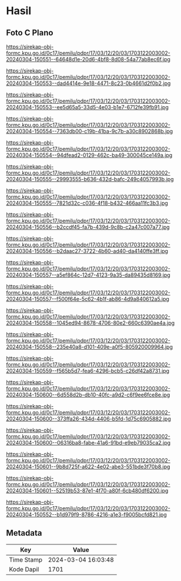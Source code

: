 # Hasil

## Foto C Plano

https://sirekap-obj-formc.kpu.go.id/0c17/pemilu/pdpr/17/03/12/20/03/1703122003002-20240304-150551--64648d1e-20d6-4bf8-8d08-54a77ab8ec6f.jpg

https://sirekap-obj-formc.kpu.go.id/0c17/pemilu/pdpr/17/03/12/20/03/1703122003002-20240304-150553--dad4414e-9e18-4471-8c23-0b4661d2f0b2.jpg

https://sirekap-obj-formc.kpu.go.id/0c17/pemilu/pdpr/17/03/12/20/03/1703122003002-20240304-150553--ee5d65a5-33d5-4e03-b1e7-6712fe39fb91.jpg

https://sirekap-obj-formc.kpu.go.id/0c17/pemilu/pdpr/17/03/12/20/03/1703122003002-20240304-150554--7363db00-c19b-41ba-9c7b-a30c8902868b.jpg

https://sirekap-obj-formc.kpu.go.id/0c17/pemilu/pdpr/17/03/12/20/03/1703122003002-20240304-150554--94dfead2-0129-462c-ba49-300045ce149a.jpg

https://sirekap-obj-formc.kpu.go.id/0c17/pemilu/pdpr/17/03/12/20/03/1703122003002-20240304-150555--29993555-b636-432d-bafc-249c4057993b.jpg

https://sirekap-obj-formc.kpu.go.id/0c17/pemilu/pdpr/17/03/12/20/03/1703122003002-20240304-150555--7821d32c-c036-4f18-b432-466aa11fc3b3.jpg

https://sirekap-obj-formc.kpu.go.id/0c17/pemilu/pdpr/17/03/12/20/03/1703122003002-20240304-150556--b2ccdf45-fa7b-439d-9c8b-c2a47c007a77.jpg

https://sirekap-obj-formc.kpu.go.id/0c17/pemilu/pdpr/17/03/12/20/03/1703122003002-20240304-150556--b2daac27-3722-4b60-ad40-da4140ffe3ff.jpg

https://sirekap-obj-formc.kpu.go.id/0c17/pemilu/pdpr/17/03/12/20/03/1703122003002-20240304-150557--a5ef864c-12d7-4123-9a35-da89435d8169.jpg

https://sirekap-obj-formc.kpu.go.id/0c17/pemilu/pdpr/17/03/12/20/03/1703122003002-20240304-150557--f500f64e-5c62-4b1f-ab86-4d9a840612a5.jpg

https://sirekap-obj-formc.kpu.go.id/0c17/pemilu/pdpr/17/03/12/20/03/1703122003002-20240304-150558--1045ed94-8678-4706-80e2-660c6390ae4a.jpg

https://sirekap-obj-formc.kpu.go.id/0c17/pemilu/pdpr/17/03/12/20/03/1703122003002-20240304-150558--235e40a8-d101-409e-a0f5-805920009964.jpg

https://sirekap-obj-formc.kpu.go.id/0c17/pemilu/pdpr/17/03/12/20/03/1703122003002-20240304-150559--f565b5d7-fea6-4296-bcb5-c26df42a8731.jpg

https://sirekap-obj-formc.kpu.go.id/0c17/pemilu/pdpr/17/03/12/20/03/1703122003002-20240304-150600--6d558d2b-db10-40fc-a9d2-c6f9ee6fce8e.jpg

https://sirekap-obj-formc.kpu.go.id/0c17/pemilu/pdpr/17/03/12/20/03/1703122003002-20240304-150600--373ffa26-434d-4406-b5fd-1d75c6905882.jpg

https://sirekap-obj-formc.kpu.go.id/0c17/pemilu/pdpr/17/03/12/20/03/1703122003002-20240304-150600--06316ba8-fabe-41a6-91bd-e9eb79035ca2.jpg

https://sirekap-obj-formc.kpu.go.id/0c17/pemilu/pdpr/17/03/12/20/03/1703122003002-20240304-150601--9b8d725f-a622-4e02-abe3-551bde3f70b8.jpg

https://sirekap-obj-formc.kpu.go.id/0c17/pemilu/pdpr/17/03/12/20/03/1703122003002-20240304-150601--52519b53-87e1-4f70-a80f-6cb480df6200.jpg

https://sirekap-obj-formc.kpu.go.id/0c17/pemilu/pdpr/17/03/12/20/03/1703122003002-20240304-150552--b1d979f9-8786-4216-a1e3-f9005bcfd821.jpg


## Metadata

| Key        | Value               |
| ---------- | ------------------- |
| Time Stamp | 2024-03-04 16:03:48 |
| Kode Dapil | 1701                |



